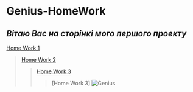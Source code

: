 # Genius-HomeWork
## ***Вітаю Вас на сторінкі мого першого проекту*** ##
[Home Work 1](https://starinskyi.github.io/HomeWork/)<br>
>[Home Work 2](https://starinskyi.github.io/HomeWork2/)<br>
>>[Home Work 3](https://starinskyi.github.io/HomeWork3/)<br>
>>>[Home Work 3]
![Genius](https://genius.space/wp-content/uploads/2021/08/ogimage-geniusspace.png)
